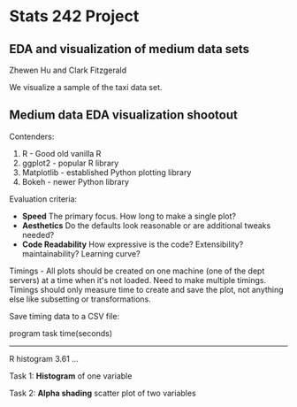 # Stats 242 Project

## EDA and visualization of medium data sets

Zhewen Hu and Clark Fitzgerald

We visualize a sample of the taxi data set.

## Medium data EDA visualization shootout

Contenders: 

1. R - Good old vanilla R
2. ggplot2 - popular R library
2. Matplotlib - established Python plotting library
2. Bokeh - newer Python library

Evaluation criteria:

- __Speed__ The primary focus. How long to make a single plot?
- __Aesthetics__ Do the defaults look reasonable or are additional tweaks
  needed?
- __Code Readability__ How expressive is the code? Extensibility?
  maintainability? Learning curve?

Timings - All plots should be created on one machine 
(one of the dept servers) at a time when it's not loaded. Need to make
multiple timings. Timings should only measure time to create and save the
plot, not anything else like subsetting or transformations.

Save timing data to a CSV file:

program     task        time(seconds)
-------     ----        ----
R           histogram   3.61
...


Task 1: __Histogram__ of one variable

Task 2: __Alpha shading__ scatter plot of two variables

